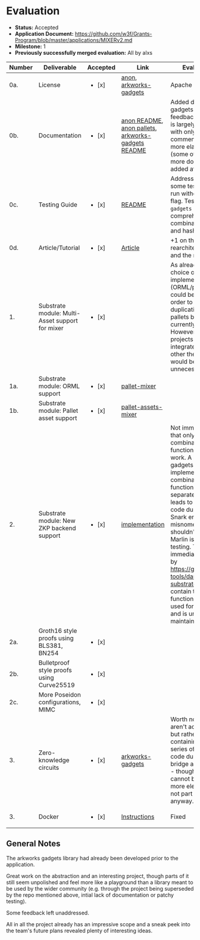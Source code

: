 # Evaluation

- **Status:** Accepted
- **Application Document:** https://github.com/w3f/Grants-Program/blob/master/applications/MIXERv2.md
- **Milestone:** 1
- **Previously successfully merged evaluation:** All by alxs

| Number | Deliverable                                     | Accepted               | Link                                                                                                                                                                                                                                | Evaluation Notes                                                                                                                                                                                                                                                                                                                                                                                                                                                                                                                                                                                  |
| ------ | ----------------------------------------------- | ---------------------- | ----------------------------------------------------------------------------------------------------------------------------------------------------------------------------------------------------------------------------------- | ------------------------------------------------------------------------------------------------------------------------------------------------------------------------------------------------------------------------------------------------------------------------------------------------------------------------------------------------------------------------------------------------------------------------------------------------------------------------------------------------------------------------------------------------------------------------------------------------- |
| 0a.    | License                                         | <ul><li>[x] </li></ul> | [anon](https://github.com/webb-tools/anon/blob/master/LICENSE), [arkworks-gadgets](https://github.com/webb-tools/arkworks-gadgets/blob/master/LICENSE)                                                                              | Apache 2.0                                                                                                                                                                                                                                                                                                                                                                                                                                                                                                                                                                                        |
| 0b.    | Documentation                                   | <ul><li>[x] </li></ul> | [anon README](https://github.com/webb-tools/anon/#readme), [anon pallets](https://github.com/webb-tools/anon/tree/master/pallets#pallet-overview), [arkworks-gadgets README](https://github.com/webb-tools/arkworks-gadgets#readme) | Added docs to arkworks-gadgets in responso to feedback, the code itself is largely undocumented with only a few inline comments. anon has more elaborate rustdocs (some of them great) and more documentation was added after delivery                                                                                                                                                                                                                                                                                                                                                            |
| 0c.    | Testing Guide                                   | <ul><li>[x] </li></ul> | [README](https://github.com/webb-tools/anon#test-)                                                                                                                                                                                  | Addressed issue where some tests failed when run without the release flag. Testing in `arkworks-gadgets` not comprehensive on combinations of curves and hash functions                                                                                                                                                                                                                                                                                                                                                                                                                           |
| 0d.    | Article/Tutorial                                | <ul><li>[x] </li></ul> | [Article](https://www.notion.so/hicommonwealth/Blog-post-268628ee32ac4f21b9b8531385b00458)                                                                                                                                          | +1 on the rearchitecturing ideas and the reasoning behind                                                                                                                                                                                                                                                                                                                                                                                                                                                                                                                                         |
| 1.     | Substrate module: Multi-Asset support for mixer | <ul><li>[x] </li></ul> |                                                                                                                                                                                                                                     | As already discussed the choice of multi-asset implementation (ORML/pallet-assets) could be parametrized in order to avoid code duplication since the two pallets below are currently to 99% equal. However I agree that if projects are likely to integrate either one or the other the abstraction would become unnecessary boilerplate                                                                                                                                                                                                                                                         |
| 1a.    | Substrate module: ORML support                  | <ul><li>[x] </li></ul> | [pallet-mixer](https://github.com/webb-tools/anon/tree/master/pallets/mixer)                                                                                                                                                        |
| 1b.    | Substrate module: Pallet asset support          | <ul><li>[x] </li></ul> | [pallet-assets-mixer](https://github.com/webb-tools/anon/tree/master/pallets/assets-mixer)                                                                                                                                          |
| 2.     | Substrate module: New ZKP backend support       | <ul><li>[x] </li></ul> | [implementation](https://github.com/webb-tools/anon/blob/master/pallets/merkle/src/utils/setup.rs)                                                                                                                                  | Not immediately obvious that only certain combinations of hash function/backend/curves work. A lot of code in the gadgets repo and this one implements each combination of hash function and curve separately (which also leads to a fair amount of code duplication). The Snark enum seems like a misnomer and likely shouldn't be exposed if Marlin is only used for testing. This project was immediately superseded by https://github.com/webb-tools/darkwebb-substrate, which should contain the same functionality and will be used for the next delivery, and is unlikely to be maintained |
| 2a.    | Groth16 style proofs using BLS381, BN254        | <ul><li>[x] </li></ul> |                                                                                                                                                                                                                                     |
| 2b.    | Bulletproof style proofs using Curve25519       | <ul><li>[x] </li></ul> |                                                                                                                                                                                                                                     |
| 2c.    | More Poseidon configurations, MIMC              | <ul><li>[x] </li></ul> |                                                                                                                                                                                                                                     |
| 3.     | Zero-knowledge circuits                         | <ul><li>[x] </li></ul> | [arkworks-gadgets](https://github.com/webb-tools/arkworks-gadgets)                                                                                                                                                                  | Worth noting that these aren't actually circuits, but rather modules containing logic around a series of circuits. A lot of code duplication between bridge and mixer modules - though maybe this cannot be easily solved more elegantly and it's not part of the delivery anyway.                                                                                                                                                                                                                                                                                                                |
| 3.     | Docker                                          | <ul><li>[x] </li></ul> | [Instructions](https://github.com/webb-tools/anon#using-docker-)                                                                                                                                                                    | Fixed                                                                                                                                                                                                                                                                                                                                                                                                                                                                                                                                                                                             |

## General Notes

The arkworks gadgets library had already been developed prior to the application.

Great work on the abstraction and an interesting project, though parts of it still seem unpolished and feel more like a playground than a library meant to be used by the wider community (e.g. through the project being superseded by the repo mentioned above, intial lack of documentation or patchy testing).

Some feedback left unaddressed.

All in all the project already has an impressive scope and a sneak peek into the team's future plans revealed plenty of interesting ideas.
